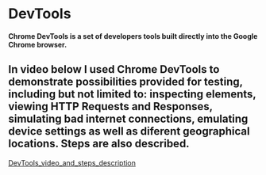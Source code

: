 # DevTools
#### Chrome DevTools is a set of developers tools built directly into the Google Chrome browser. 
## In video below I used Chrome DevTools to demonstrate possibilities provided for testing, including but not limited to: inspecting elements, viewing HTTP Requests and Responses, simulating bad internet connections, emulating device settings as well as diferent geographical locations. Steps are also described. 

<a href="https://github.com/DariaMartinovskaya/DevTools/blob/main/DevTools_HW.md" target="_blank">DevTools_video_and_steps_description</a>
